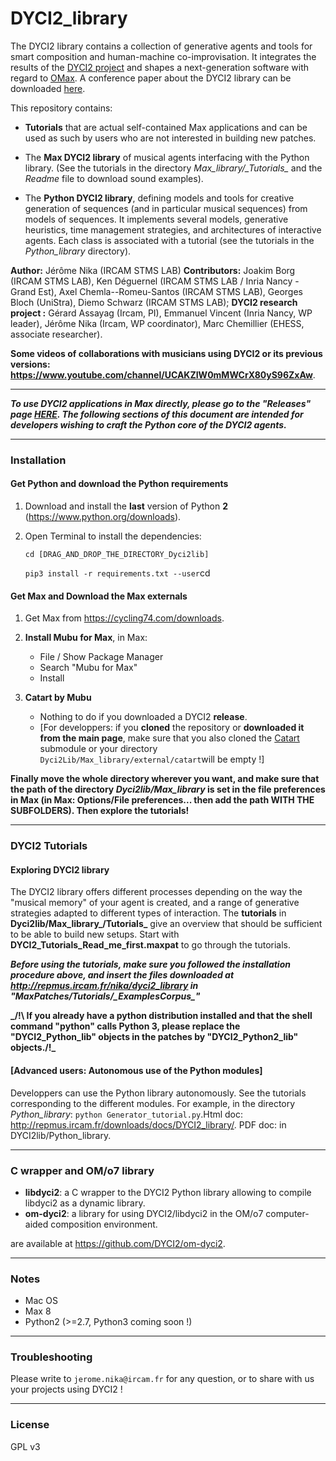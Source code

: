 # DYCI2_library

The DYCI2 library contains a collection of generative agents and tools for smart composition and human-machine co-improvisation. 
It integrates the results of the [DYCI2 project](http://repmus.ircam.fr/dyci2/home) and shapes a next-generation software with regard to [OMax](https://github.com/DYCI2/OMax4). A conference paper about the DYCI2 library can be downloaded [here](https://hal.archives-ouvertes.fr/hal-01583089/document).

This repository contains: 

* __Tutorials__ that are actual self-contained Max applications and can be used as such by users who are not interested in building new patches.

* The __Max DYCI2 library__ of musical agents interfacing with the Python library. (See the tutorials in the directory _Max\_library/\_Tutorials\__ and the _Readme_ file to download sound examples).

* The __Python DYCI2 library__, defining models and tools for creative generation of sequences (and in particular musical sequences) from models of sequences. It implements several models, generative heuristics, time management strategies, and architectures of interactive agents. Each class is associated with a tutorial (see the tutorials in the _Python\_library_ directory).




__Author:__ Jérôme Nika (IRCAM STMS LAB)
__Contributors:__ Joakim Borg (IRCAM STMS LAB), Ken Déguernel (IRCAM STMS LAB / Inria Nancy - Grand Est), Axel Chemla--Romeu-Santos (IRCAM STMS LAB), Georges Bloch (UniStra), Diemo Schwarz (IRCAM STMS LAB); 
__DYCI2 research project :__ Gérard Assayag (Ircam, PI), Emmanuel Vincent (Inria Nancy, WP leader), Jérôme Nika (Ircam, WP coordinator), Marc Chemillier (EHESS, associate researcher).

__Some videos of collaborations with musicians using DYCI2 or its previous versions: https://www.youtube.com/channel/UCAKZIW0mMWCrX80yS96ZxAw__.

------
_**To use DYCI2 applications in Max directly, please go to the "Releases" page [HERE](https://github.com/DYCI2/Dyci2Lib/releases). The following sections of this document are intended for developers wishing to craft the Python core of the DYCI2 agents.**_

------

### Installation

#### Get Python and download the Python requirements
1. Download and install the **last** version of Python **2** (https://www.python.org/downloads).

2. Open Terminal to install the dependencies:

   `cd [DRAG_AND_DROP_THE_DIRECTORY_Dyci2lib]`
   
   `pip3 install -r requirements.txt --user`cd

#### Get Max and Download the Max externals
1. Get Max from https://cycling74.com/downloads.

2. __Install Mubu for Max__, in Max:
	* File / Show Package Manager
	* Search "Mubu for Max"
	* Install

3. __Catart by Mubu__
	* Nothing to do if you downloaded a DYCI2 **release**.
	* [For developpers: if you **cloned** the repository or **downloaded it from the main page**, make sure that you also cloned the [Catart](https://github.com/Ircam-RnD/catart-mubu) submodule or your directory `Dyci2Lib/Max_library/external/catart`will be empty !]

**Finally move the whole directory wherever you want, and make sure that the path of the directory _Dyci2lib/Max\_library_ is set in the file preferences in Max (in Max: Options/File preferences... then add the path WITH THE SUBFOLDERS). Then explore the tutorials!**


------
### DYCI2 Tutorials

#### Exploring DYCI2 library
The DYCI2 library offers different processes depending on the way the "musical memory" of your agent is created, and a range of generative strategies adapted to different types of interaction. The **tutorials** in **Dyci2lib/Max\_library_/Tutorials_** give an overview that should be sufficient to be able to build new setups.
Start with **DYCI2_Tutorials_Read_me_first.maxpat** to go through the tutorials.

**_Before using the tutorials, make sure you followed the installation procedure above, and insert the files downloaded at http://repmus.ircam.fr/nika/dyci2_library in "MaxPatches/Tutorials/\_ExamplesCorpus\_"_**

**_/!\ If you already have a python distribution installed and that the shell command "python" calls Python 3, please replace the "DYCI2_Python_lib" objects in the patches by "DYCI2_Python2_lib" objects./!\_** 


#### [Advanced users: Autonomous use of the Python modules]
Developpers can use the Python library autonomously. 
See the tutorials corresponding to the different modules. For example, in the directory _Python\_library_: `python Generator_tutorial.py`.Html doc: http://repmus.ircam.fr/downloads/docs/DYCI2_library/. PDF doc: in DYCI2lib/Python_library.

------
### C wrapper and OM/o7 library
* __libdyci2__: a C wrapper to the DYCI2 Python library allowing to compile libdyci2 as a dynamic library.
* __om-dyci2__: a library for using DYCI2/libdyci2 in the OM/o7 computer-aided composition environment.

are available at https://github.com/DYCI2/om-dyci2. 

------
### Notes
* Mac OS
* Max 8
* Python2 (>=2.7, Python3 coming soon !)

------
### Troubleshooting
Please write to `jerome.nika@ircam.fr` for any question, or to share with us your projects using DYCI2 !

------
### License
GPL v3
